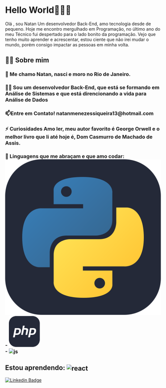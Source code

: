 <h1>Hello World👨🏽‍💻</h1>
Olá , sou Natan
Um desenvolvedor Back-End, amo tecnologia desde de pequeno. Hoje me encontro mergulhado em Programação, no último ano do meu Técnico fui despertado para o lado bonito da programação. Vejo que tenho muito aprender e acrescentar, estou ciente que não irei mudar o mundo, porém consigo impactar as pessoas em minha volta.
<h2>🙋‍♂️ Sobre mim</h2>

<h3>🔭 Me chamo Natan, nasci e moro no Rio de Janeiro.</h3>


<h3>👨‍💻 Sou um desenvolvedor Back-End, que está se formando em Análise de Sistemas e que está direncionando a vida para Análise de Dados</h3>

<h3>📫Entre em Contato! natanmenezessiqueira13@hotmail.com</h3>

<h3>⚡ Curiosidades Amo ler, meu autor favorito é George Orwell e o melhor livro que li até hoje é, Dom Casmurro de Machado de Assis.</h3>

<h3>👨‍ Linguagens que me abraçam e que amo codar: 
<div><img src="https://github.com/tandpfun/skill-icons/blob/main/icons/Python-Dark.svg"> -  <img src= "https://github.com/tandpfun/skill-icons/blob/main/icons/PHP-Dark.svg" width="100" height="100"> <div> - <img align="center" alt="js" src="https://img.shields.io/badge/JavaScript-F7DF1E?style=for-the-badge&logo=javascript&logoColor=black" width="100" height="100" />
  </h3>

<h2>Estou aprendendo: <img align="center" alt="react" src="https://img.shields.io/badge/React-20232A?style=for-the-badge&logo=react&logoColor=61DAFB" /></h2>

[![Linkedin Badge](https://img.shields.io/badge/-Natan%20Menezes-6633cc?style=flat-square&logo=Linkedin&logoColor=white&link=https://www.linkedin.com/in/natan-siqueira-319b55164//)](https://www.linkedin.com/in/natan-siqueira-319b55164/) 




